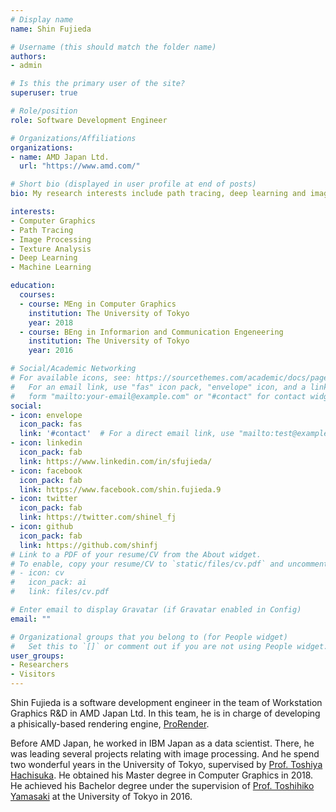 ```yaml
---
# Display name
name: Shin Fujieda

# Username (this should match the folder name)
authors:
- admin

# Is this the primary user of the site?
superuser: true

# Role/position
role: Software Development Engineer

# Organizations/Affiliations
organizations:
- name: AMD Japan Ltd.
  url: "https://www.amd.com/"

# Short bio (displayed in user profile at end of posts)
bio: My research interests include path tracing, deep learning and image processing.

interests:
- Computer Graphics
- Path Tracing
- Image Processing
- Texture Analysis
- Deep Learning
- Machine Learning

education:
  courses:
  - course: MEng in Computer Graphics
    institution: The University of Tokyo
    year: 2018
  - course: BEng in Informarion and Communication Engeneering
    institution: The University of Tokyo
    year: 2016

# Social/Academic Networking
# For available icons, see: https://sourcethemes.com/academic/docs/page-builder/#icons
#   For an email link, use "fas" icon pack, "envelope" icon, and a link in the
#   form "mailto:your-email@example.com" or "#contact" for contact widget.
social:
- icon: envelope
  icon_pack: fas
  link: '#contact'  # For a direct email link, use "mailto:test@example.org".
- icon: linkedin
  icon_pack: fab
  link: https://www.linkedin.com/in/sfujieda/
- icon: facebook
  icon_pack: fab
  link: https://www.facebook.com/shin.fujieda.9
- icon: twitter
  icon_pack: fab
  link: https://twitter.com/shinel_fj
- icon: github
  icon_pack: fab
  link: https://github.com/shinfj
# Link to a PDF of your resume/CV from the About widget.
# To enable, copy your resume/CV to `static/files/cv.pdf` and uncomment the lines below.
# - icon: cv
#   icon_pack: ai
#   link: files/cv.pdf

# Enter email to display Gravatar (if Gravatar enabled in Config)
email: ""

# Organizational groups that you belong to (for People widget)
#   Set this to `[]` or comment out if you are not using People widget.
user_groups:
- Researchers
- Visitors
---
```


Shin Fujieda is a software development engineer in the team of Workstation Graphics R&D in AMD Japan Ltd. In this team, he is in charge of developing a phisically-based rendering engine, [ProRender](https://www.amd.com/en/technologies/radeon-prorender).

Before AMD Japan, he worked in IBM Japan as a data scientist. There, he was leading several projects relating with image processing.
And he spend two wonderful years in the University of Tokyo, supervised by [Prof. Toshiya Hachisuka](https://www.ci.i.u-tokyo.ac.jp/~hachisuka/). He obtained his Master degree in Computer Graphics in 2018. He achieved his Bachelor degree under the supervision of [Prof. Toshihiko Yamasaki](http://www.hal.t.u-tokyo.ac.jp/~yamasaki/index-e.html) at the University of Tokyo in 2016.
